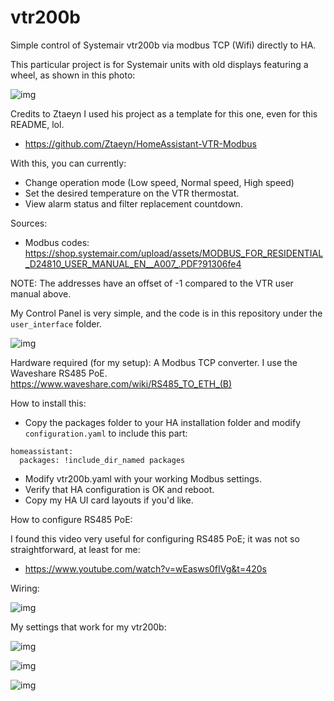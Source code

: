 # vtr200b 
Simple control of Systemair vtr200b via modbus TCP (Wifi) directly to HA.

This particular project is for Systemair units with old displays featuring a wheel, as shown in this photo:

![img](https://i.imgur.com/BJba6Vp.png)

Credits to Ztaeyn I used his project as a template for this one, even for this README, lol.
* https://github.com/Ztaeyn/HomeAssistant-VTR-Modbus

With this, you can currently:
- Change operation mode (Low speed, Normal speed, High speed)
- Set the desired temperature on the VTR thermostat.
- View alarm status and filter replacement countdown.

Sources:
* Modbus codes: https://shop.systemair.com/upload/assets/MODBUS_FOR_RESIDENTIAL_D24810_USER_MANUAL_EN__A007_.PDF?91306fe4

NOTE: The addresses have an offset of -1 compared to the VTR user manual above.

My Control Panel is very simple, and the code is in this repository under the `user_interface` folder.

![img](https://i.imgur.com/32qOCJ4.png)

Hardware required (for my setup):
A Modbus TCP converter. I use the Waveshare RS485 PoE.
https://www.waveshare.com/wiki/RS485_TO_ETH_(B)

How to install this:
- Copy the packages folder to your HA installation folder and modify `configuration.yaml` to include this part:
```
homeassistant:
  packages: !include_dir_named packages
```
- Modify vtr200b.yaml with your working Modbus settings.
- Verify that HA configuration is OK and reboot.
- Copy my HA UI card layouts if you'd like.

How to configure RS485 PoE:

I found this video very useful for configuring RS485 PoE; it was not so straightforward, at least for me:

* https://www.youtube.com/watch?v=wEasws0fIVg&t=420s

Wiring:

![img](https://i.imgur.com/znc8YoE4.png)

My settings that work for my vtr200b:

![img](https://i.imgur.com/BJba6Vp.png)

![img](https://i.imgur.com/b6riAiK.png)

![img](https://i.imgur.com/LaLzI0J.png)
